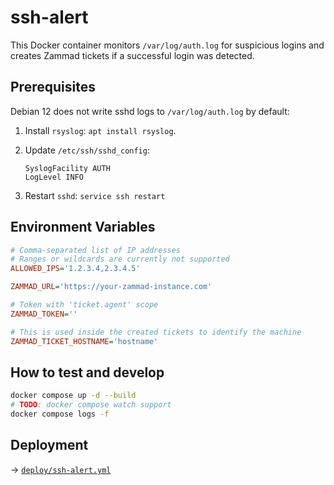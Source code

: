 # ssh-alert

This Docker container monitors `/var/log/auth.log` for suspicious logins and creates Zammad tickets if a successful login was detected.

## Prerequisites

Debian 12 does not write sshd logs to `/var/log/auth.log` by default:

1. Install `rsyslog`: `apt install rsyslog`.
1. Update `/etc/ssh/sshd_config`:

    ```
    SyslogFacility AUTH
    LogLevel INFO
    ```
1. Restart `sshd`: `service ssh restart`

## Environment Variables

```ini
# Comma-separated list of IP addresses
# Ranges or wildcards are currently not supported
ALLOWED_IPS='1.2.3.4,2.3.4.5'

ZAMMAD_URL='https://your-zammad-instance.com'

# Token with 'ticket.agent' scope
ZAMMAD_TOKEN=''

# This is used inside the created tickets to identify the machine
ZAMMAD_TICKET_HOSTNAME='hostname'
```

## How to test and develop

```bash
docker compose up -d --build
# TODO: docker compose watch support
docker compose logs -f
```

## Deployment

-> [`deploy/ssh-alert.yml`](./deploy/ssh-alert.yml)
